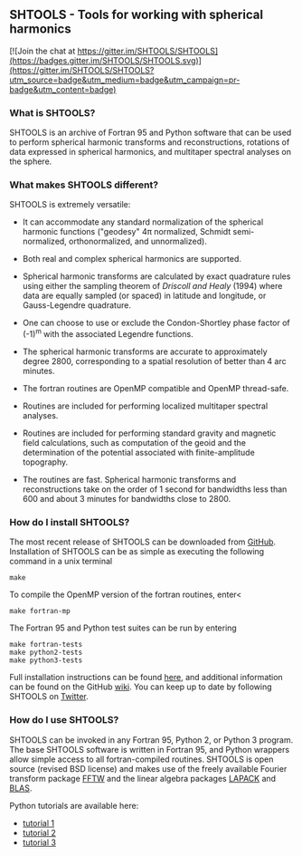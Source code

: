 ## SHTOOLS - Tools for working with spherical harmonics ##

[![Join the chat at https://gitter.im/SHTOOLS/SHTOOLS](https://badges.gitter.im/SHTOOLS/SHTOOLS.svg)](https://gitter.im/SHTOOLS/SHTOOLS?utm_source=badge&utm_medium=badge&utm_campaign=pr-badge&utm_content=badge)

### What is SHTOOLS? ###

SHTOOLS is an archive of Fortran 95 and Python software that can be used to perform spherical harmonic transforms and reconstructions, rotations of data expressed in spherical harmonics, and multitaper spectral analyses on the sphere.

### What makes SHTOOLS different? ###

SHTOOLS is extremely versatile:

* It can accommodate any standard normalization of the spherical harmonic functions ("geodesy" 4&pi; normalized,  Schmidt semi-normalized, orthonormalized, and unnormalized).

* Both real and complex spherical harmonics are supported.

* Spherical harmonic transforms are calculated by exact quadrature rules using either the sampling theorem of *Driscoll and Healy* (1994) where data are equally sampled (or spaced) in latitude and longitude, or Gauss-Legendre quadrature.

* One can choose to use or exclude the Condon-Shortley phase factor of (-1)<sup>m</sup> with the associated Legendre functions.

* The spherical harmonic transforms are accurate to approximately degree 2800, corresponding to a spatial resolution of better than 4 arc minutes.

* The fortran routines are OpenMP compatible and OpenMP thread-safe.

* Routines are included for performing localized multitaper spectral analyses.

* Routines are included for performing standard gravity and magnetic field calculations, such as computation of the geoid and the determination of the potential associated with finite-amplitude topography.

* The routines are fast. Spherical harmonic transforms and reconstructions take on the order of 1 second for bandwidths less than 600 and about 3 minutes for bandwidths close to 2800.

### How do I install SHTOOLS? ###

The most recent release of SHTOOLS can be downloaded from [GitHub](https://github.com/SHTOOLS/SHTOOLS/releases).  Installation of SHTOOLS can be as simple as executing the following command in a unix terminal

    make
    
To compile the OpenMP version of the fortran routines, enter<

	make fortran-mp
    
The Fortran 95 and Python test suites can be run by entering

    make fortran-tests
    make python2-tests
    make python3-tests

Full installation instructions can be found [here](www/install.html), and additional information can be found on the GitHub [wiki](https://github.com/SHTOOLS/SHTOOLS/wiki). You can keep up to date by following SHTOOLS on [Twitter](https://twitter.com/SH_tools).

### How do I use SHTOOLS? ###

SHTOOLS can be invoked in any Fortran 95, Python 2, or Python 3 program. The base SHTOOLS software is written in Fortran 95, and Python wrappers allow simple access to all fortran-compiled routines. SHTOOLS is open source (revised BSD license) and makes use of the freely available Fourier transform package [FFTW](http://www.fftw.org) and the linear algebra packages [LAPACK](http://www.netlib.org/lapack/) and [BLAS](http://www.netlib.org/blas/).

Python tutorials are available here:

* [tutorial 1](examples/notebooks/tutorial_1.ipynb)
* [tutorial 2](examples/notebooks/tutorial_2.ipynb)
* [tutorial 3](examples/notebooks/tutorial_3.ipynb)
